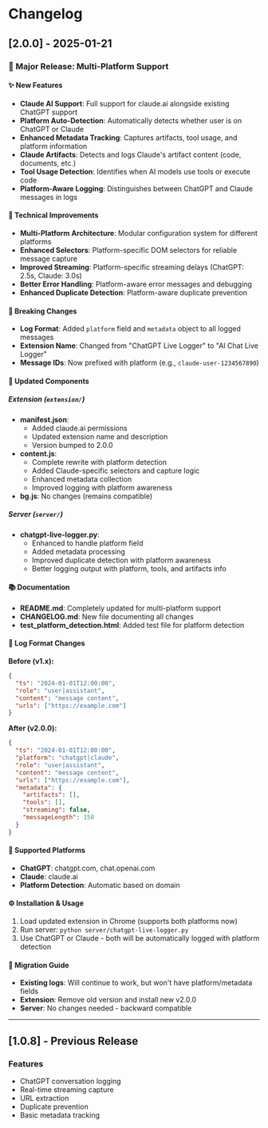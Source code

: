 # Changelog

## [2.0.0] - 2025-01-21

### 🎉 Major Release: Multi-Platform Support

#### ✨ New Features
- **Claude AI Support**: Full support for claude.ai alongside existing ChatGPT support
- **Platform Auto-Detection**: Automatically detects whether user is on ChatGPT or Claude
- **Enhanced Metadata Tracking**: Captures artifacts, tool usage, and platform information
- **Claude Artifacts**: Detects and logs Claude's artifact content (code, documents, etc.)
- **Tool Usage Detection**: Identifies when AI models use tools or execute code
- **Platform-Aware Logging**: Distinguishes between ChatGPT and Claude messages in logs

#### 🔧 Technical Improvements
- **Multi-Platform Architecture**: Modular configuration system for different platforms
- **Enhanced Selectors**: Platform-specific DOM selectors for reliable message capture
- **Improved Streaming**: Platform-specific streaming delays (ChatGPT: 2.5s, Claude: 3.0s)
- **Better Error Handling**: Platform-aware error messages and debugging
- **Enhanced Duplicate Detection**: Platform-aware duplicate prevention

#### 📝 Breaking Changes
- **Log Format**: Added `platform` field and `metadata` object to all logged messages
- **Extension Name**: Changed from "ChatGPT Live Logger" to "AI Chat Live Logger"
- **Message IDs**: Now prefixed with platform (e.g., `claude-user-1234567890`)

#### 🔄 Updated Components

##### Extension (`extension/`)
- **manifest.json**: 
  - Added claude.ai permissions
  - Updated extension name and description
  - Version bumped to 2.0.0
- **content.js**: 
  - Complete rewrite with platform detection
  - Added Claude-specific selectors and capture logic
  - Enhanced metadata collection
  - Improved logging with platform awareness
- **bg.js**: No changes (remains compatible)

##### Server (`server/`)
- **chatgpt-live-logger.py**:
  - Enhanced to handle platform field
  - Added metadata processing
  - Improved duplicate detection with platform awareness
  - Better logging output with platform, tools, and artifacts info

#### 📚 Documentation
- **README.md**: Completely updated for multi-platform support
- **CHANGELOG.md**: New file documenting all changes
- **test_platform_detection.html**: Added test file for platform detection

#### 🔧 Log Format Changes

**Before (v1.x):**
```json
{
  "ts": "2024-01-01T12:00:00",
  "role": "user|assistant",
  "content": "message content",
  "urls": ["https://example.com"]
}
```

**After (v2.0.0):**
```json
{
  "ts": "2024-01-01T12:00:00",
  "platform": "chatgpt|claude",
  "role": "user|assistant",
  "content": "message content",
  "urls": ["https://example.com"],
  "metadata": {
    "artifacts": [],
    "tools": [],
    "streaming": false,
    "messageLength": 150
  }
}
```

#### 🎯 Supported Platforms
- **ChatGPT**: chatgpt.com, chat.openai.com
- **Claude**: claude.ai
- **Platform Detection**: Automatic based on domain

#### ⚙️ Installation & Usage
1. Load updated extension in Chrome (supports both platforms now)
2. Run server: `python server/chatgpt-live-logger.py`
3. Use ChatGPT or Claude - both will be automatically logged with platform detection

#### 🔄 Migration Guide
- **Existing logs**: Will continue to work, but won't have platform/metadata fields
- **Extension**: Remove old version and install new v2.0.0
- **Server**: No changes needed - backward compatible

---

## [1.0.8] - Previous Release
### Features
- ChatGPT conversation logging
- Real-time streaming capture
- URL extraction
- Duplicate prevention
- Basic metadata tracking